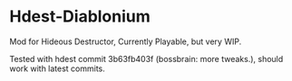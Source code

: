 # Hdest-Diablonium
Mod for Hideous Destructor, Currently Playable, but very WIP. 

Tested with hdest commit 3b63fb403f (bossbrain: more tweaks.), should work with latest commits.
